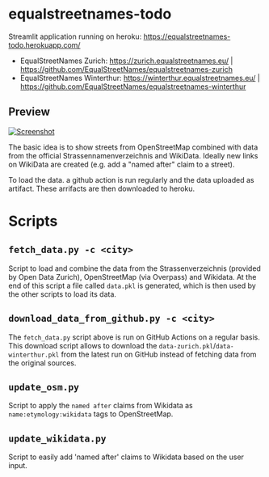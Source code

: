 # equalstreetnames-todo

Streamlit application running on heroku: https://equalstreetnames-todo.herokuapp.com/

- EqualStreetNames Zurich: https://zurich.equalstreetnames.eu/ | https://github.com/EqualStreetNames/equalstreetnames-zurich
- EqualStreetNames Winterthur: https://winterthur.equalstreetnames.eu/ | https://github.com/EqualStreetNames/equalstreetnames-winterthur

## Preview
[![Screenshot](https://user-images.githubusercontent.com/538415/155046103-13afeb39-e46b-4c0b-b628-82b6acfa11ac.png)](https://equalstreetnames-todo.herokuapp.com/)

The basic idea is to show streets from OpenStreetMap combined with data from the official Strassennamenverzeichnis and WikiData.
Ideally new links on WikiData are created (e.g. add a "named after" claim to a street).

To load the data. a github action is run regularly and the data uploaded as artifact.
These arrifacts are then downloaded to heroku.


# Scripts

## `fetch_data.py -c <city>` 
Script to load and combine the data from the Strassenverzeichnis (provided by Open Data Zurich), OpenStreetMap (via Overpass) and Wikidata.
At the end of this script a file called `data.pkl` is generated, which is then used by the other scripts to load its data.

## `download_data_from_github.py -c <city>`

The `fetch_data.py` script above is run on GitHub Actions on a regular basis.
This download script allows to download the `data-zurich.pkl`/`data-winterthur.pkl` from the latest run on GitHub instead of fetching data from the original sources.

## `update_osm.py`

Script to apply the `named after` claims from Wikidata as `name:etymology:wikidata` tags to OpenStreetMap.

## `update_wikidata.py`

Script to easily add 'named after' claims to Wikidata based on the user input.

